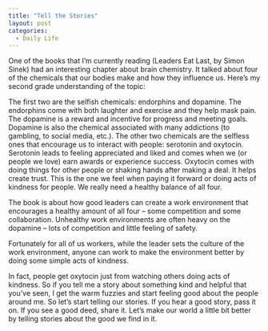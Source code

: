 ```yaml
---
title: "Tell the Stories"
layout: post
categories:
  - Daily Life
---
```

<p>One of the books that I&rsquo;m currently reading (Leaders Eat Last, by Simon Sinek) had an interesting chapter about brain chemistry. It talked about four of the chemicals that our bodies make and how they influence us. Here&rsquo;s my second grade understanding of the topic:</p>
<p>The first two are the selfish chemicals: endorphins and dopamine. The endorphins come with both laughter and exercise and they help mask pain. The dopamine is a reward and incentive for progress and meeting goals. Dopamine is also the chemical associated with many addictions (to gambling, to social media, etc.). The other two chemicals are the selfless ones that encourage us to interact with people: serotonin and oxytocin. Serotonin leads to feeling appreciated and liked and comes when we (or people we love) earn awards or experience success. Oxytocin comes with doing things for other people or shaking hands after making a deal. It helps create trust. This is the one we feel when paying it forward or doing acts of kindness for people. We really need a healthy balance of all four.</p>
<p>The book is about how good leaders can create a work environment that encourages a healthy amount of all four &ndash; some competition and some collaboration. Unhealthy work environments are often heavy on the dopamine &ndash; lots of competition and little feeling of safety.</p>
<p>Fortunately for all of us workers, while the leader sets the culture of the work environment, anyone can work to make the environment better by doing some simple acts of kindness.</p>
<p>In fact, people get oxytocin just from watching others doing acts of kindness. So if you tell me a story about something kind and helpful that you&rsquo;ve seen, I get the warm fuzzies and start feeling good about the people around me. So let&rsquo;s start telling our stories. If you hear a good story, pass it on. If you see a good deed, share it. Let&rsquo;s make our world a little bit better by telling stories about the good we find in it.</p>
